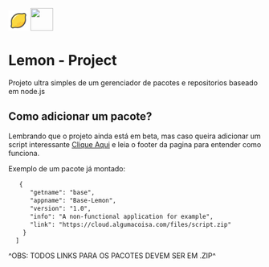 <img src="icone.png" width="40" height="40"> <img src="https://cdn2.iconfinder.com/data/icons/nodejs-1/512/nodejs-512.png" width="45" height="45">


# Lemon - Project

Projeto ultra simples de um gerenciador de pacotes e repositorios baseado em node.js


## Como adicionar um pacote?

Lembrando que o projeto ainda está em beta, mas caso queira adicionar um script interessante [Clique Aqui](http://juiceancap.hopto.org/lemon/) e leia o footer da pagina para entender como funciona.

Exemplo de um pacote já montado:
```
   {
      "getname": "base",
      "appname": "Base-Lemon",
      "version": "1.0",
      "info": "A non-functional application for example",
      "link": "https://cloud.algumacoisa.com/files/script.zip"
    } 
  ]
```
^OBS: TODOS LINKS PARA OS PACOTES DEVEM SER EM .ZIP^
